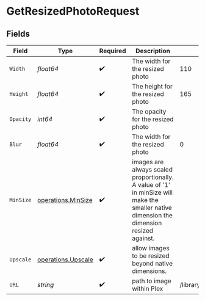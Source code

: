 # GetResizedPhotoRequest


## Fields

| Field                                                                                                                                    | Type                                                                                                                                     | Required                                                                                                                                 | Description                                                                                                                              | Example                                                                                                                                  |
| ---------------------------------------------------------------------------------------------------------------------------------------- | ---------------------------------------------------------------------------------------------------------------------------------------- | ---------------------------------------------------------------------------------------------------------------------------------------- | ---------------------------------------------------------------------------------------------------------------------------------------- | ---------------------------------------------------------------------------------------------------------------------------------------- |
| `Width`                                                                                                                                  | *float64*                                                                                                                                | :heavy_check_mark:                                                                                                                       | The width for the resized photo                                                                                                          | 110                                                                                                                                      |
| `Height`                                                                                                                                 | *float64*                                                                                                                                | :heavy_check_mark:                                                                                                                       | The height for the resized photo                                                                                                         | 165                                                                                                                                      |
| `Opacity`                                                                                                                                | *int64*                                                                                                                                  | :heavy_check_mark:                                                                                                                       | The opacity for the resized photo                                                                                                        |                                                                                                                                          |
| `Blur`                                                                                                                                   | *float64*                                                                                                                                | :heavy_check_mark:                                                                                                                       | The width for the resized photo                                                                                                          | 0                                                                                                                                        |
| `MinSize`                                                                                                                                | [operations.MinSize](../../models/operations/minsize.md)                                                                                 | :heavy_check_mark:                                                                                                                       | images are always scaled proportionally. A value of '1' in minSize will make the smaller native dimension the dimension resized against. |                                                                                                                                          |
| `Upscale`                                                                                                                                | [operations.Upscale](../../models/operations/upscale.md)                                                                                 | :heavy_check_mark:                                                                                                                       | allow images to be resized beyond native dimensions.                                                                                     |                                                                                                                                          |
| `URL`                                                                                                                                    | *string*                                                                                                                                 | :heavy_check_mark:                                                                                                                       | path to image within Plex                                                                                                                | /library/metadata/49564/thumb/1654258204                                                                                                 |